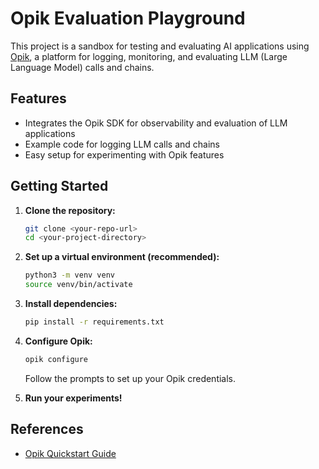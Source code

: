 # Opik Evaluation Playground

This project is a sandbox for testing and evaluating AI applications using [Opik](https://www.comet.com/docs/opik/quickstart), a platform for logging, monitoring, and evaluating LLM (Large Language Model) calls and chains.

## Features

- Integrates the Opik SDK for observability and evaluation of LLM applications
- Example code for logging LLM calls and chains
- Easy setup for experimenting with Opik features

## Getting Started

1. **Clone the repository:**
   ```bash
   git clone <your-repo-url>
   cd <your-project-directory>
   ```

2. **Set up a virtual environment (recommended):**
   ```bash
   python3 -m venv venv
   source venv/bin/activate
   ```

3. **Install dependencies:**
   ```bash
   pip install -r requirements.txt
   ```

4. **Configure Opik:**
   ```bash
   opik configure
   ```
   Follow the prompts to set up your Opik credentials.

5. **Run your experiments!**

## References

- [Opik Quickstart Guide](https://www.comet.com/docs/opik/quickstart) 